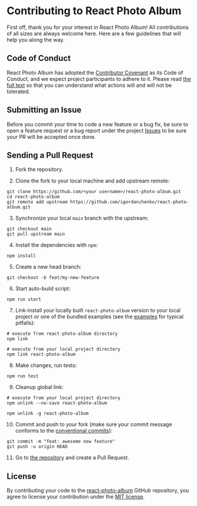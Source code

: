 # Contributing to React Photo Album

First off, thank you for your interest in React Photo Album! All contributions of all sizes are always welcome here.
Here are a few guidelines that will help you along the way.

## Code of Conduct

React Photo Album has adopted the [Contributor Covenant](https://www.contributor-covenant.org/) as its Code of Conduct,
and we expect project participants to adhere to it. Please read [the full text](/CODE_OF_CONDUCT.md) so that you can
understand what actions will and will not be tolerated.

## Submitting an Issue

Before you commit your time to code a new feature or a bug fix, be sure to open a feature request or a bug report under
the project [Issues](https://github.com/igordanchenko/react-photo-album/issues) to be sure your PR will be accepted once
done.

## Sending a Pull Request

1. Fork the repository.

2. Clone the fork to your local machine and add upstream remote:

```shell
git clone https://github.com/<your username>/react-photo-album.git
cd react-photo-album
git remote add upstream https://github.com/igordanchenko/react-photo-album.git
```

3. Synchronize your local `main` branch with the upstream:

```shell
git checkout main
git pull upstream main
```

4. Install the dependencies with `npm`:

```shell
npm install
```

5. Create a new head branch:

```shell
git checkout -b feat/my-new-feature
```

6. Start auto-build script:

```shell
npm run start
```

7. Link-install your locally built `react-photo-album` version to your local project or one of the bundled examples
   (see the [examples](examples/README.md) for typical pitfalls):

```shell
# execute from react-photo-album directory
npm link

# execute from your local project directory
npm link react-photo-album
```

8. Make changes, run tests:

```shell
npm run test
```

9. Cleanup global link:

```shell
# execute from your local project directory
npm unlink --no-save react-photo-album

npm unlink -g react-photo-album
```

10. Commit and push to your fork (make sure your commit message conforms to
    the [conventional commits](https://www.conventionalcommits.org/en/v1.0.0/)):

```shell
git commit -m "feat: awesome new feature"
git push -u origin HEAD
```

11. Go to [the repository](https://github.com/igordanchenko/react-photo-album) and create a Pull Request.

## License

By contributing your code to the [react-photo-album](https://github.com/igordanchenko/react-photo-album) GitHub
repository, you agree to license your contribution under the [MIT license](/LICENSE).
